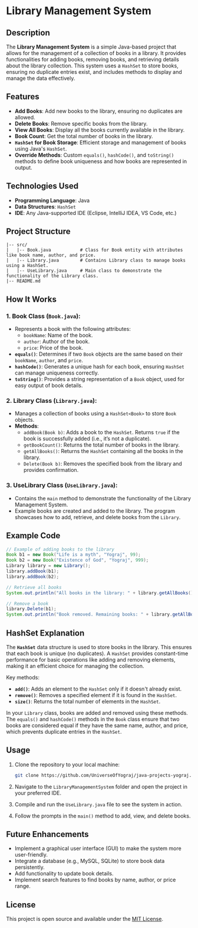 # Library Management System

## Description

The **Library Management System** is a simple Java-based project that allows for the management of a collection of books in a library. It provides functionalities for adding books, removing books, and retrieving details about the library collection. This system uses a `HashSet` to store books, ensuring no duplicate entries exist, and includes methods to display and manage the data effectively.

## Features

- **Add Books**: Add new books to the library, ensuring no duplicates are allowed.
- **Delete Books**: Remove specific books from the library.
- **View All Books**: Display all the books currently available in the library.
- **Book Count**: Get the total number of books in the library.
- **`HashSet` for Book Storage**: Efficient storage and management of books using Java's `HashSet`.
- **Override Methods**: Custom `equals()`, `hashCode()`, and `toString()` methods to define book uniqueness and how books are represented in output.

## Technologies Used

- **Programming Language**: Java
- **Data Structures**: `HashSet`
- **IDE**: Any Java-supported IDE (Eclipse, IntelliJ IDEA, VS Code, etc.)

## Project Structure

```
|-- src/
|   |-- Book.java           # Class for Book entity with attributes like book name, author, and price.
|   |-- Library.java        # Contains Library class to manage books using a HashSet.
|   |-- UseLibrary.java     # Main class to demonstrate the functionality of the Library class.
|-- README.md
```

## How It Works

### 1. **Book Class (`Book.java`)**:
   - Represents a book with the following attributes:
     - `bookName`: Name of the book.
     - `author`: Author of the book.
     - `price`: Price of the book.
   - **`equals()`**: Determines if two `Book` objects are the same based on their `bookName`, `author`, and `price`.
   - **`hashCode()`**: Generates a unique hash for each book, ensuring `HashSet` can manage uniqueness correctly.
   - **`toString()`**: Provides a string representation of a `Book` object, used for easy output of book details.

### 2. **Library Class (`Library.java`)**:
   - Manages a collection of books using a `HashSet<Book>` to store `Book` objects.
   - **Methods**:
     - `addBook(Book b)`: Adds a book to the `HashSet`. Returns `true` if the book is successfully added (i.e., it’s not a duplicate).
     - `getBookCount()`: Returns the total number of books in the library.
     - `getAllBooks()`: Returns the `HashSet` containing all the books in the library.
     - `Delete(Book b)`: Removes the specified book from the library and provides confirmation.

### 3. **UseLibrary Class (`UseLibrary.java`)**:
   - Contains the `main` method to demonstrate the functionality of the Library Management System.
   - Example books are created and added to the library. The program showcases how to add, retrieve, and delete books from the `Library`.

## Example Code

```java
// Example of adding books to the library
Book b1 = new Book("Life is a myth", "Yograj", 99);
Book b2 = new Book("Existence of God", "Yograj", 999);
Library library = new Library();
library.addBook(b1);
library.addBook(b2);

// Retrieve all books
System.out.println("All books in the library: " + library.getAllBooks());

// Remove a book
library.Delete(b1);
System.out.println("Book removed. Remaining books: " + library.getAllBooks());
```

## HashSet Explanation

The **`HashSet`** data structure is used to store books in the library. This ensures that each book is unique (no duplicates). A `HashSet` provides constant-time performance for basic operations like adding and removing elements, making it an efficient choice for managing the collection.

Key methods:
- **`add()`**: Adds an element to the `HashSet` only if it doesn't already exist.
- **`remove()`**: Removes a specified element if it is found in the `HashSet`.
- **`size()`**: Returns the total number of elements in the `HashSet`.

In your `Library` class, books are added and removed using these methods. The `equals()` and `hashCode()` methods in the `Book` class ensure that two books are considered equal if they have the same name, author, and price, which prevents duplicate entries in the `HashSet`.

## Usage

1. Clone the repository to your local machine:

   ```bash
   git clone https://github.com/UniverseOfYograj/java-projects-yograj.git
   ```

2. Navigate to the `LibraryManagementSystem` folder and open the project in your preferred IDE.

3. Compile and run the `UseLibrary.java` file to see the system in action.

4. Follow the prompts in the `main()` method to add, view, and delete books.

## Future Enhancements

- Implement a graphical user interface (GUI) to make the system more user-friendly.
- Integrate a database (e.g., MySQL, SQLite) to store book data persistently.
- Add functionality to update book details.
- Implement search features to find books by name, author, or price range.

## License

This project is open source and available under the [MIT License](LICENSE).
